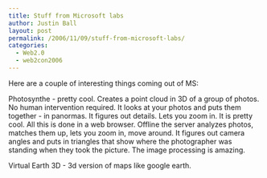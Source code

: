 ```yaml
---
title: Stuff from Microsoft labs
author: Justin Ball
layout: post
permalink: /2006/11/09/stuff-from-microsoft-labs/
categories:
  - Web2.0
  - web2con2006
---
```


Here are a couple of interesting things coming out of MS:

Photosynthe - pretty cool. Creates a point cloud in 3D of a group of photos. No human intervention required. It looks at your photos and puts them together - in panormas. It figures out details. Lets you zoom in. It is pretty cool. All this is done in a web browser. Offline the server analyzes photos, matches them up, lets you zoom in, move around. It figures out camera angles and puts in triangles that show where the photographer was standing when they took the picture. The image processing is amazing.

Virtual Earth 3D - 3d version of maps like google earth.